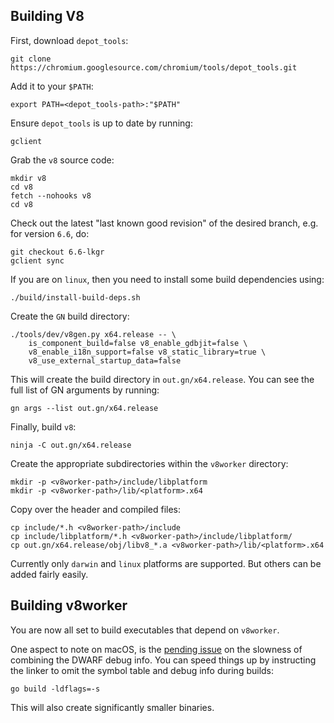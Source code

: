 ## Building V8

First, download `depot_tools`:

    git clone https://chromium.googlesource.com/chromium/tools/depot_tools.git

Add it to your `$PATH`:

    export PATH=<depot_tools-path>:"$PATH"

Ensure `depot_tools` is up to date by running:

    gclient

Grab the `v8` source code:

    mkdir v8
    cd v8
    fetch --nohooks v8
    cd v8

Check out the latest "last known good revision" of the desired branch, e.g. for
version `6.6`, do:

    git checkout 6.6-lkgr
    gclient sync

If you are on `linux`, then you need to install some build dependencies using:

    ./build/install-build-deps.sh

Create the `GN` build directory:

    ./tools/dev/v8gen.py x64.release -- \
        is_component_build=false v8_enable_gdbjit=false \
        v8_enable_i18n_support=false v8_static_library=true \
        v8_use_external_startup_data=false

This will create the build directory in `out.gn/x64.release`. You can see the
full list of GN arguments by running:

    gn args --list out.gn/x64.release

Finally, build `v8`:

    ninja -C out.gn/x64.release

Create the appropriate subdirectories within the `v8worker` directory:

    mkdir -p <v8worker-path>/include/libplatform
    mkdir -p <v8worker-path>/lib/<platform>.x64

Copy over the header and compiled files:

    cp include/*.h <v8worker-path>/include
    cp include/libplatform/*.h <v8worker-path>/include/libplatform/
    cp out.gn/x64.release/obj/libv8_*.a <v8worker-path>/lib/<platform>.x64

Currently only `darwin` and `linux` platforms are supported. But others can be
added fairly easily.

## Building v8worker

You are now all set to build executables that depend on `v8worker`.

One aspect to note on macOS, is the [pending issue] on the slowness of combining
the DWARF debug info. You can speed things up by instructing the linker to omit
the symbol table and debug info during builds:

    go build -ldflags=-s

This will also create significantly smaller binaries.

[pending issue]: https://github.com/golang/go/issues/12259
